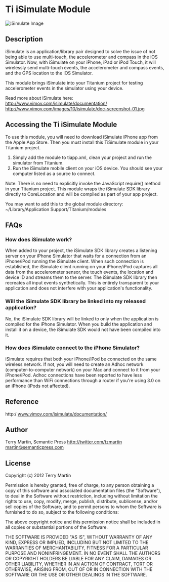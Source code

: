 # Ti iSimulate Module

![iSimulate Image](http://www.vimov.com/images/10/isimulate/header-banner-02.png)

## Description

iSimulate is an application/library pair designed to solve the issue of not being able to use multi-touch, the accelerometer and compass in the iOS Simulator. Now, with iSimulate on your iPhone, iPad or iPod Touch, it will wirelessly send multi-touch events, the accelerometer and compass events, and the GPS location to the iOS Simulator.

This module brings iSimulate into your Titanium project for testing accelerometer events in the simulator using your device.

Read more about iSimulate here: http://www.vimov.com/isimulate/documentation/
http://www.vimov.com/images/10/isimulate/doc-screenshot-01.jpg
## Accessing the Ti iSimulate Module

To use this module, you will need to download iSimulate iPhone app from the Apple App Store.  Then you must install this TiSimulate module in your Titanium project.

1. Simply add the module to tiapp.xml, clean your project and run the simulator from Titanium. 
2. Run the iSimulate mobile client on your iOS device. You should see your computer listed as a source to connect.

Note: There is no need to explicitly invoke the JavaScript require() method in your Titanium project.  This module wraps the iSimulate SDK library directly to CoreLocation and will be compiled as part of your app project.

You may want to add this to the global module directory:
~/Library/Application Support/Titanium/modules

## FAQs

### How does iSimulate work?
When added to your project, the iSimulate SDK library creates a listening server on your iPhone Simulator that waits for a connection from an iPhone/iPod running the iSimulate client. When such connection is established, the iSimulate client running on your iPhone/iPod captures all data from the accelerometer sensor, the touch events, the location and device ID and streams them to the server. The iSimulate SDK library then recreates all input events synthetically. This is entirely transparent to your application and does not interfere with your application's functionality.

### Will the iSimulate SDK library be linked into my released application?
No, the iSimulate SDK library will be linked to only when the application is compiled for the iPhone Simulator. When you build the application and install it on a device, the iSimulate SDK would not have been compiled into it.

### How does iSimulate connect to the iPhone Simulator?
iSimulate requires that both your iPhone/iPod be connected on the same wireless network. If not, you will need to create an Adhoc network (computer-to-computer network) on your Mac and connect to it from your iPhone/iPod. Adhoc connections have been reported to have less performance than WiFi connections through a router if you're using 3.0 on an iPhone (iPods not affected).

## Reference

http:/  www.vimov.com/isimulate/documentation/

## Author

Terry Martin, Semantic Press
http://twitter.com/tzmartin
martin@semanticpress.com

## License

Copyright (c) 2012 Terry Martin

Permission is hereby granted, free of charge, to any person obtaining
a copy of this software and associated documentation files (the
"Software"), to deal in the Software without restriction, including
without limitation the rights to use, copy, modify, merge, publish,
distribute, sublicense, and/or sell copies of the Software, and to
permit persons to whom the Software is furnished to do so, subject to
the following conditions:

The above copyright notice and this permission notice shall be
included in all copies or substantial portions of the Software.

THE SOFTWARE IS PROVIDED "AS IS", WITHOUT WARRANTY OF ANY KIND,
EXPRESS OR IMPLIED, INCLUDING BUT NOT LIMITED TO THE WARRANTIES OF
MERCHANTABILITY, FITNESS FOR A PARTICULAR PURPOSE AND
NONINFRINGEMENT. IN NO EVENT SHALL THE AUTHORS OR COPYRIGHT HOLDERS BE
LIABLE FOR ANY CLAIM, DAMAGES OR OTHER LIABILITY, WHETHER IN AN ACTION
OF CONTRACT, TORT OR OTHERWISE, ARISING FROM, OUT OF OR IN CONNECTION
WITH THE SOFTWARE OR THE USE OR OTHER DEALINGS IN THE SOFTWARE.
